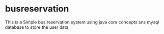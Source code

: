 # busreservation

This is a Simple bus reservation system using java core concepts ans mysql database to store the user data
